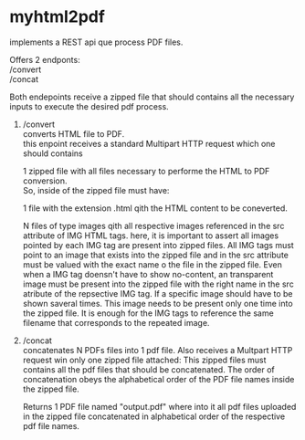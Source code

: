 # myhtml2pdf

implements a REST api que process PDF files.  
  
Offers 2 endponts:  
/convert  
/concat  

Both endepoints receive a zipped file that should contains all the necessary inputs
to execute the desired pdf process.  

1. /convert  
   converts HTML file to PDF.  
   this enpoint receives a standard Multipart HTTP request which one should contains  
   
   1 zipped file with all files necessary to performe the HTML to PDF conversion.  
   So, inside of the zipped file must have:  

   1 file with the extension .html qith the HTML content to be coneverted.  
   
   N files of type images qith all respective images referenced in the src attribute of IMG HTML tags.
   here, it is important to assert all images pointed by each IMG tag are present into zipped files.
   All IMG tags must point to an image that exists into the zipped file and in the src attribute must
   be valued with the exact name o the file in the zipped file.
   Even when a IMG tag doensn't have to show no-content, an transparent image must be present into
   the zipped file with the right name in the src atribute of the repsective IMG tag.
   If a specific image should have to be shown saveral times. This image needs to be present
   only one time into the zipped file. It is enough for the IMG tags to reference the same filename that corresponds to the repeated image.  
     
2. /concat  
   concatenates N PDFs files into 1 pdf file.
   Also receives a Multpart HTTP request win only one zipped file attached:
   This zipped files must contains all the pdf files that should be concatenated.
   The order of concatenation obeys the alphabetical order of the PDF file names inside the zipped file.

   Returns 1 PDF file named "output.pdf" where into it all pdf files uploaded in the zipped file
   concatenated in alphabetical order of the respective pdf file names.  